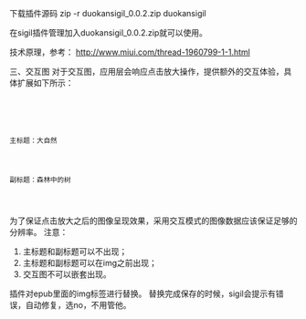
下载插件源码
zip -r duokansigil_0.0.2.zip duokansigil

在sigil插件管理加入duokansigil_0.0.2.zip就可以使用。

技术原理，参考：
http://www.miui.com/thread-1960799-1-1.html

三、交互图
对于交互图，应用层会响应点击放大操作，提供额外的交互体验，具体扩展如下所示：
<code>
<div class="duokan-image-single">
    <img src="../Images/tree.png"alt="" />
    <p class="duokan-image-maintitle">主标题：大自然</p>
    <p class="duokan-image-subtitle">副标题：森林中的树</p>
</div>
</code>

为了保证点击放大之后的图像呈现效果，采用交互模式的图像数据应该保证足够的分辨率。
注意：
1. 主标题和副标题可以不出现；
2. 主标题和副标题可以在img之前出现；
3. 交互图不可以嵌套出现。


插件对epub里面的img标签进行替换。
替换完成保存的时候，sigil会提示有错误，自动修复，选no，不用管他。